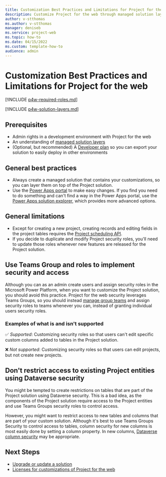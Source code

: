 ```yaml
---
title: Customization Best Practices and Limitations for Project for the web
description: Customize Project for the web through managed solution layers using at least two environments. Use Teams Groups security roles, and avoid restricting access to the Project entities.  
author: v-stthomas
ms.author: v-stthomas
manager: deniseb
ms.service: project-web
ms.topic: how-to
ms.date: 04/15/2022
ms.custom: template-how-to
audience: admin
---
```


# Customization Best Practices and Limitations for Project for the web

[!INCLUDE [p4w-required-roles.md](includes/p4w-required-roles.md)]

[!INCLUDE [p4w-solution-layers.md](includes/p4w-solution-layers.md)]

## Prerequisites

- Admin rights in a development environment with Project for the web
- An understanding of [managed solution layers](/power-platform/alm/solution-layers-alm#layering-within-a-managed-solution)
- (Optional, but recommended) A [Developer plan](/power-apps/maker/developer-plan) so you can export your solution to easily deploy in other environments

## General best practices

- Always create a managed solution that contains your customizations, so you can layer them on top of the Project solution.
- Use the [Power Apps portal](https://make.powerapps.com/) to make easy changes. If you find you need to do something and can't find a way in the Power Apps portal, use the [Power Apps solution explorer](/powerapps/maker/data-platform/create-edit-field-solution-explorer), which provides more advanced options.

## General limitations

- Except for creating a new project, creating records and editing fields in the project tables requires the [Project scheduling API](/dynamics365/project-operations/project-management/schedule-api-preview).
- If you decide to duplicate and modify Project security roles, you'll need to update those roles whenever new features are released for the Project solution.

## Use Teams Group and roles to implement security and access

Although you can as an admin create users and assign security roles in the Microsoft Power Platform, when you want to customize the Project solution, you should avoid this practice. Project for the web security leverages Teams Groups, so you should instead [manage group teams](/power-platform/admin/manage-group-teams) and assign security roles to teams whenever you can, instead of granting individual users security roles.

### Examples of what is and isn't supported

✅ *Supported*: Customizing security roles so that users can't edit specific custom columns added to tables in the Project solution.

❌ *Not supported*: Customizing security roles so that users can edit projects, but not create new projects.

## Don't restrict access to existing Project entities using Dataverse security

You might be tempted to create restrictions on tables that are part of the Project solution using Dataverse security. This is a bad idea, as the components of the Project solution require access to the Project entities and use Teams Groups security roles to control access.

However, you might want to restrict access to new tables and columns that are part of your custom solution. Although it's best to use Teams Groups Security to control access to tables, column security for new columns is most easily done by setting a column property. In new columns, [Dataverse column security](/power-platform/admin/field-level-security) may be appropriate.


## Next Steps

- [Upgrade or update a solution](/power-apps/maker/data-platform/update-solutions)
- [Licenses for customizations of Project for the web](licensing-custom-solutions-layered-on-project-for-the-web.md)
